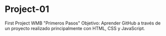 # Project-01
First Project WMB
"Primeros Pasos"
  Objetivo:
    Aprender GitHub a través de un proyecto realizado principalmente con HTML, CSS y JavaScript.
